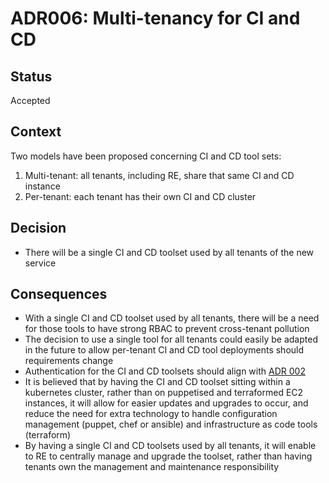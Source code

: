 # ADR006: Multi-tenancy for CI and CD

## Status

Accepted

## Context

Two models have been proposed concerning CI and CD tool sets:

1. Multi-tenant: all tenants, including RE, share that same CI and CD instance
2. Per-tenant: each tenant has their own CI and CD cluster

## Decision

- There will be a single CI and CD toolset used by all tenants of the new service

## Consequences

- With a single CI and CD toolset used by all tenants, there will be a need for those tools to have strong RBAC to prevent cross-tenant pollution
- The decision to use a single tool for all tenants could easily be adapted in the future to allow per-tenant CI and CD tool deployments should requirements change
- Authentication for the CI and CD toolsets should align with [ADR 002](https://github.com/alphagov/gsp-team-manual/blob/master/adr/002-identity-provider.md)
- It is believed that by having the CI and CD toolset sitting within a kubernetes cluster, rather than on puppetised and terraformed EC2 instances, it will allow for easier updates and upgrades to occur, and reduce the need for extra technology to handle configuration management (puppet, chef or ansible) and infrastructure as code tools (terraform)
- By having a single CI and CD toolsets used by all tenants, it will enable to RE to centrally manage and upgrade the toolset, rather than having tenants own the management and maintenance responsibility
